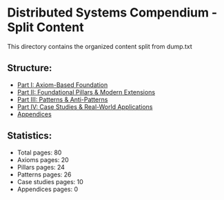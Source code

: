 # Distributed Systems Compendium - Split Content

This directory contains the organized content split from dump.txt

## Structure:

- [Part I: Axiom-Based Foundation](part1_axioms/README.md)
- [Part II: Foundational Pillars & Modern Extensions](part2_pillars/README.md)
- [Part III: Patterns & Anti-Patterns](part3_patterns/README.md)
- [Part IV: Case Studies & Real-World Applications](part4_case_studies/README.md)
- [Appendices](appendices/README.md)

## Statistics:

- Total pages: 80
- Axioms pages: 20
- Pillars pages: 24
- Patterns pages: 26
- Case studies pages: 10
- Appendices pages: 0
